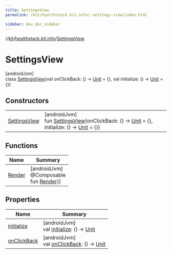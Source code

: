 ```yaml
---
title: SettingsView
permalink: /kit/healthstack.kit.info/-settings-view/index.html

sidebar: dev_doc_sidebar
---
```

//[kit](../../../kit.html)/[healthstack.kit.info](../index.html)/[SettingsView](index.html)



# SettingsView



[androidJvm]\
class [SettingsView](index.html)(val onClickBack: () -&gt; [Unit](https://kotlinlang.org/api/latest/jvm/stdlib/kotlin/-unit/index.html) = {}, val initialize: () -&gt; [Unit](https://kotlinlang.org/api/latest/jvm/stdlib/kotlin/-unit/index.html) = {})



## Constructors


| | |
|---|---|
| [SettingsView](-settings-view.html) | [androidJvm]<br>fun [SettingsView](-settings-view.html)(onClickBack: () -&gt; [Unit](https://kotlinlang.org/api/latest/jvm/stdlib/kotlin/-unit/index.html) = {}, initialize: () -&gt; [Unit](https://kotlinlang.org/api/latest/jvm/stdlib/kotlin/-unit/index.html) = {}) |


## Functions


| Name | Summary |
|---|---|
| [Render](-render.html) | [androidJvm]<br>@Composable<br>fun [Render](-render.html)() |


## Properties


| Name | Summary |
|---|---|
| [initialize](initialize.html) | [androidJvm]<br>val [initialize](initialize.html): () -&gt; [Unit](https://kotlinlang.org/api/latest/jvm/stdlib/kotlin/-unit/index.html) |
| [onClickBack](on-click-back.html) | [androidJvm]<br>val [onClickBack](on-click-back.html): () -&gt; [Unit](https://kotlinlang.org/api/latest/jvm/stdlib/kotlin/-unit/index.html) |

